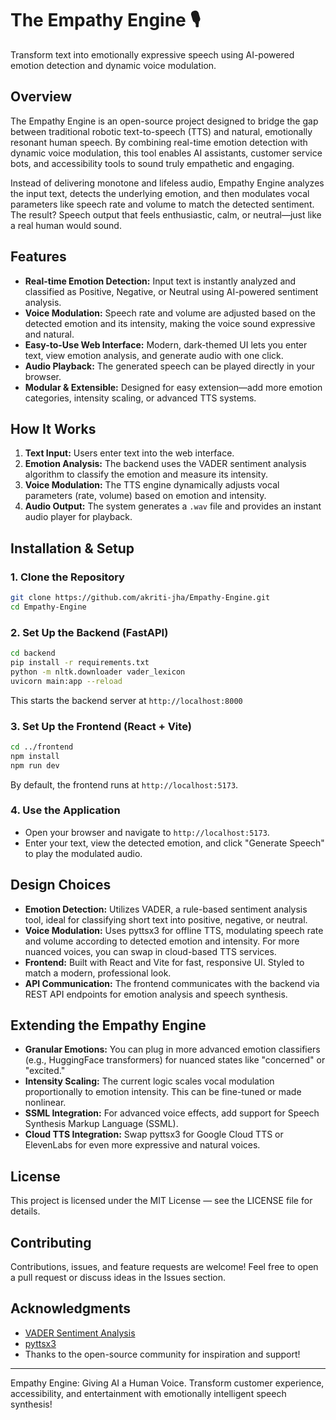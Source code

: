 # The Empathy Engine 🎙️

Transform text into emotionally expressive speech using AI-powered emotion detection and dynamic voice modulation.

## Overview

The Empathy Engine is an open-source project designed to bridge the gap between traditional robotic text-to-speech (TTS) and natural, emotionally resonant human speech. By combining real-time emotion detection with dynamic voice modulation, this tool enables AI assistants, customer service bots, and accessibility tools to sound truly empathetic and engaging.

Instead of delivering monotone and lifeless audio, Empathy Engine analyzes the input text, detects the underlying emotion, and then modulates vocal parameters like speech rate and volume to match the detected sentiment. The result? Speech output that feels enthusiastic, calm, or neutral—just like a real human would sound.

## Features

- **Real-time Emotion Detection:** Input text is instantly analyzed and classified as Positive, Negative, or Neutral using AI-powered sentiment analysis.
- **Voice Modulation:** Speech rate and volume are adjusted based on the detected emotion and its intensity, making the voice sound expressive and natural.
- **Easy-to-Use Web Interface:** Modern, dark-themed UI lets you enter text, view emotion analysis, and generate audio with one click.
- **Audio Playback:** The generated speech can be played directly in your browser.
- **Modular & Extensible:** Designed for easy extension—add more emotion categories, intensity scaling, or advanced TTS systems.

## How It Works

1. **Text Input:** Users enter text into the web interface.
2. **Emotion Analysis:** The backend uses the VADER sentiment analysis algorithm to classify the emotion and measure its intensity.
3. **Voice Modulation:** The TTS engine dynamically adjusts vocal parameters (rate, volume) based on emotion and intensity.
4. **Audio Output:** The system generates a `.wav` file and provides an instant audio player for playback.

## Installation & Setup

### 1. Clone the Repository

```bash
git clone https://github.com/akriti-jha/Empathy-Engine.git
cd Empathy-Engine
```

### 2. Set Up the Backend (FastAPI)

```bash
cd backend
pip install -r requirements.txt
python -m nltk.downloader vader_lexicon
uvicorn main:app --reload
```

This starts the backend server at `http://localhost:8000`

### 3. Set Up the Frontend (React + Vite)

```bash
cd ../frontend
npm install
npm run dev
```

By default, the frontend runs at `http://localhost:5173`.

### 4. Use the Application

- Open your browser and navigate to `http://localhost:5173`.
- Enter your text, view the detected emotion, and click "Generate Speech" to play the modulated audio.

## Design Choices

- **Emotion Detection:** Utilizes VADER, a rule-based sentiment analysis tool, ideal for classifying short text into positive, negative, or neutral.
- **Voice Modulation:** Uses pyttsx3 for offline TTS, modulating speech rate and volume according to detected emotion and intensity. For more nuanced voices, you can swap in cloud-based TTS services.
- **Frontend:** Built with React and Vite for fast, responsive UI. Styled to match a modern, professional look.
- **API Communication:** The frontend communicates with the backend via REST API endpoints for emotion analysis and speech synthesis.

## Extending the Empathy Engine

- **Granular Emotions:** You can plug in more advanced emotion classifiers (e.g., HuggingFace transformers) for nuanced states like "concerned" or "excited."
- **Intensity Scaling:** The current logic scales vocal modulation proportionally to emotion intensity. This can be fine-tuned or made nonlinear.
- **SSML Integration:** For advanced voice effects, add support for Speech Synthesis Markup Language (SSML).
- **Cloud TTS Integration:** Swap pyttsx3 for Google Cloud TTS or ElevenLabs for even more expressive and natural voices.

## License

This project is licensed under the MIT License — see the LICENSE file for details.

## Contributing

Contributions, issues, and feature requests are welcome! Feel free to open a pull request or discuss ideas in the Issues section.

## Acknowledgments

- [VADER Sentiment Analysis](https://github.com/cjhutto/vaderSentiment)
- [pyttsx3](https://github.com/nateshmbhat/pyttsx3)
- Thanks to the open-source community for inspiration and support!

---

Empathy Engine: Giving AI a Human Voice. Transform customer experience, accessibility, and entertainment with emotionally intelligent speech synthesis!